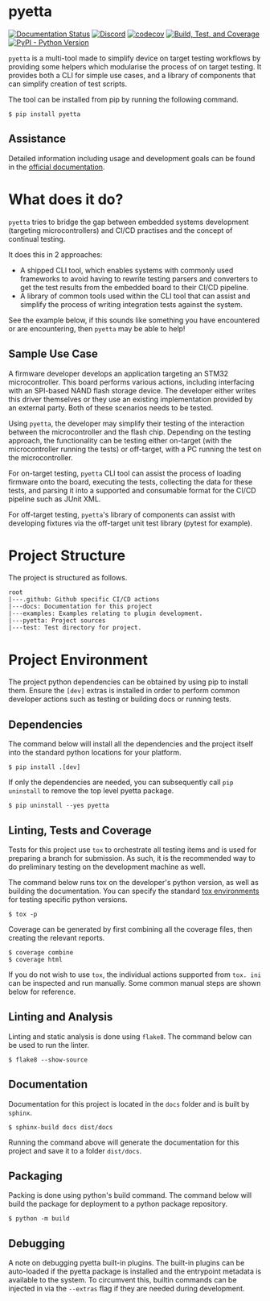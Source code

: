 # pyetta

[![Documentation Status](https://readthedocs.org/projects/pyetta/badge/?version=latest)](https://pyetta.readthedocs.io/en/latest/)
[![Discord](https://img.shields.io/discord/1005420113194930309?color=C5F0A4)](https://discord.gg/4cmv4vrmYC)
[![codecov](https://codecov.io/gh/kenkaijie/pyetta/branch/master/graph/badge.svg?token=7PFFKAUR25)](https://codecov.io/gh/kenkaijie/pyetta)
[![Build, Test, and Coverage](https://github.com/kenkaijie/pyetta/actions/workflows/python-tests.yml/badge.svg)](https://github.com/kenkaijie/pyetta)
[![PyPI - Python Version](https://img.shields.io/pypi/pyversions/pyetta)](https://pypi.org/project/pyetta/)

`pyetta` is a multi-tool made to simplify device on target testing workflows by
providing some helpers which modularise the process of on target testing. It
provides both a CLI for simple use cases, and a library of components that can
simplify creation of test scripts.

The tool can be installed from pip by running the following command.

```shell
$ pip install pyetta
```

## Assistance

Detailed information including usage and development goals can be found in the 
[official documentation](https://pyetta.readthedocs.io/en/latest/).

# What does it do?

`pyetta` tries to bridge the gap between embedded systems development 
(targeting microcontrollers) and CI/CD practises and the concept of 
continual testing.

It does this in 2 approaches:

- A shipped CLI tool, which enables systems with commonly used frameworks to 
  avoid having to rewrite testing parsers and converters to get the test 
  results from the embedded board to their CI/CD pipeline.
- A library of common tools used within the CLI tool that can assist and 
  simplify the process of writing integration tests against the system.

See the example below, if this sounds like something you have encountered or 
are encountering, then `pyetta` may be able to help!

## Sample Use Case

A firmware developer develops an application targeting an STM32 
microcontroller. This board performs various actions, including interfacing 
with an SPI-based NAND flash storage device. The developer either writes this 
driver themselves or they use an existing implementation provided by an external 
party. Both of these scenarios needs to be tested. 

Using `pyetta`, the developer may simplify their testing of the interaction 
between the microcontroller and the flash chip. Depending on the testing 
approach, the functionality can be testing either on-target (with the 
microcontroller running the tests) or off-target, with a PC running the test on 
the microcontroller.

For on-target testing, `pyetta` CLI tool can assist the process of loading 
firmware onto the board, executing the tests, collecting the data for these 
tests, and parsing it into a supported and consumable format for the CI/CD 
pipeline such as JUnit XML.

For off-target testing, `pyetta`'s library of components can assist with 
developing fixtures via the off-target unit test library (pytest for example).

# Project Structure

The project is structured as follows.

```text
root
|---.github: Github specific CI/CD actions
|---docs: Documentation for this project
|---examples: Examples relating to plugin development.
|---pyetta: Project sources
|---test: Test directory for project. 
```

# Project Environment

The project python dependencies can be obtained by using pip to install them.
Ensure the `[dev]` extras is installed in order to perform common developer
actions such as testing or building docs or running tests.

## Dependencies

The command below will install all the dependencies and the project itself into
the standard python locations for your platform.

```shell
$ pip install .[dev]
```

If only the dependencies are needed, you can subsequently call `pip uninstall` 
to remove the top level pyetta package.

```shell
$ pip uninstall --yes pyetta
```

## Linting, Tests and Coverage

Tests for this project use `tox` to orchestrate all testing items and is used 
for preparing a branch for submission. As such, it is the recommended way to do 
preliminary testing on the development machine as well. 

The command below runs tox on the developer's python version, as well as 
building the documentation. You can specify the standard 
[tox environments](https://tox.wiki/en/latest/config.html#tox-environments) 
for testing specific python versions.

```shell
$ tox -p
```

Coverage can be generated by first combining all the coverage files, then 
creating the relevant reports.

```shell
$ coverage combine
$ coverage html
```

If you do not wish to use `tox`, the individual actions supported from `tox.
ini` can be inspected and run manually. Some common manual steps are shown 
below for reference.

## Linting and Analysis

Linting and static analysis is done using `flake8`. The command below can be
used to run the linter.

```shell
$ flake8 --show-source
```

## Documentation

Documentation for this project is located in the `docs` folder and is built by
`sphinx`. 

```shell
$ sphinx-build docs dist/docs
```

Running the command above will generate the documentation for this project and
save it to a folder `dist/docs`.

## Packaging

Packing is done using python's build command. The command below will build the
package for deployment to a python package repository.

```shell
$ python -m build
```

## Debugging

A note on debugging pyetta built-in plugins. The built-in plugins can be 
auto-loaded if  the pyetta package is installed and the entrypoint metadata is 
available to the system. To circumvent this, builtin commands can be injected in
via the `--extras` flag if they are needed during development.
